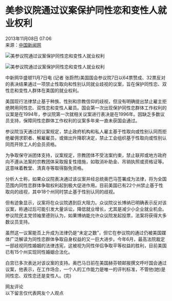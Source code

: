 # 美参议院通过议案保护同性恋和变性人就业权利

2013年11月08日 07:06  
来源：[中国新闻网](http://www.chinanews.com/)  

![美参议院通过议案保护同性恋和变性人就业权利](http://www.chinanews.com/fileftp/2020/03/2020-03-11/U194P4T47D46410F978DT20200311093349.jpg)

![美参议院通过议案保护同性恋和变性人就业权利](http://www.chinanews.com/fileftp/2020/03/2020-03-11/U194P4T47D46410F977DT20200311083723.jpg)

中新网华盛顿11月7日电 (记者 张蔚然)美国国会参议院7日以64票赞成、32票反对的表决结果通过一项禁止性取向和性别认同就业歧视的议案，旨在保护同性恋、双性恋和变性人群体在美国的就业权利。

美国现行法律禁止基于种族、性别和宗教信仰的歧视，但没有明确提出禁止雇主拒绝聘用同性恋、双性恋和变性人雇员。国会第一次出现保护同性恋群体工作权利的议案是在1994年，参议院第一次就相关议案进行表决是在1996年。因缺乏多数议员支持，保障同性恋群体工作权利的议案多年来一直未获国会通过。

参议院当天通过的议案规定，禁止政府机构和私人雇主基于性取向或性别认同而拒绝雇佣求职者、解雇雇员，或做出升降职决定，禁止工会组织基于性取向或性别认同而开除工人的会员资格。

为争取保守派团体支持，议案规定，宗教团体不受法案约束，禁止联邦或地方政府向不遵从法案的宗教团体采取报复性措施，如取消补助金、吊销执照或资格证等。这意味着教堂、清真寺等取得豁免资格。

分析人士称，如果众议院表决通过该议案并经总统奥巴马签署成为法律，将为全国范围内同性恋群体争取权利起到极大促进作用。目前美国已有22个州禁止基于性取向的歧视，其中18个州同时禁止基于性别认同的歧视。

但有迹象显示，议案将在众议院遇到巨大阻力。众议院议长博纳已明确表示反对该议案，称通过后可能引发大量诉讼，降低就业增长，尤其是减少小企业就业机会。参议院民主党领袖里德则认为，如果博纳能允许众议院发起投票，法案将获得大多数议员支持。

虽然这一议案能否上升成为法律仍是“未定之数”，但它在参议院的通过仍被美国媒体广泛解读为同性恋群体争取自身权益的又一巨大进步。今年6月，最高法院裁定一部歧视同性婚姻的法律违宪，这被视为同性伴侣争取平等权益的胜利，目前美国已有15个州实现同性婚姻合法化。

白宫已多次表达对该议案的支持。奥巴马日前在美国赫芬顿邮报撰文呼吁国会通过议案，他表示，在工作场合，一个人的工作能力是唯一的评判标准，不管他(她)是同性恋、双性恋还是变性人。(完)

网友评论  
以下留言仅代表网友个人观点